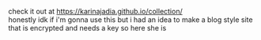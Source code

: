 check it out at https://karinajadia.github.io/collection/<br>
honestly idk if i'm gonna use this but i had an idea to make a blog style site that is encrypted and needs a key so here she is